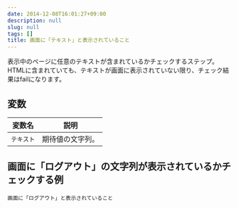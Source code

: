 ```yaml
---
date: 2014-12-08T16:01:27+09:00
description: null
slug: null
tags: []
title: 画面に「テキスト」と表示されていること
---
```


表示中のページに任意のテキストが含まれているかチェックするステップ。
HTMLに含まれていても、テキストが画面に表示されていない限り、チェック結果はfailになります。

## 変数

変数名 | 説明
------|---------
`テキスト` | 期待値の文字列。


## 画面に「ログアウト」の文字列が表示されているかチェックする例

```
画面に「ログアウト」と表示されていること
```
